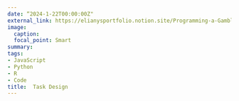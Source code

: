 ```yaml
---
date: “2024-1-22T00:00:00Z"
external_link: https://elianysportfolio.notion.site/Programming-a-Gambling-task-fde49c0bf032415bb947ed0c6c67a414
image:
  caption:
  focal_point: Smart
summary:
tags:
- JavaScript
- Python
- R
- Code
title:  Task Design
---
```

